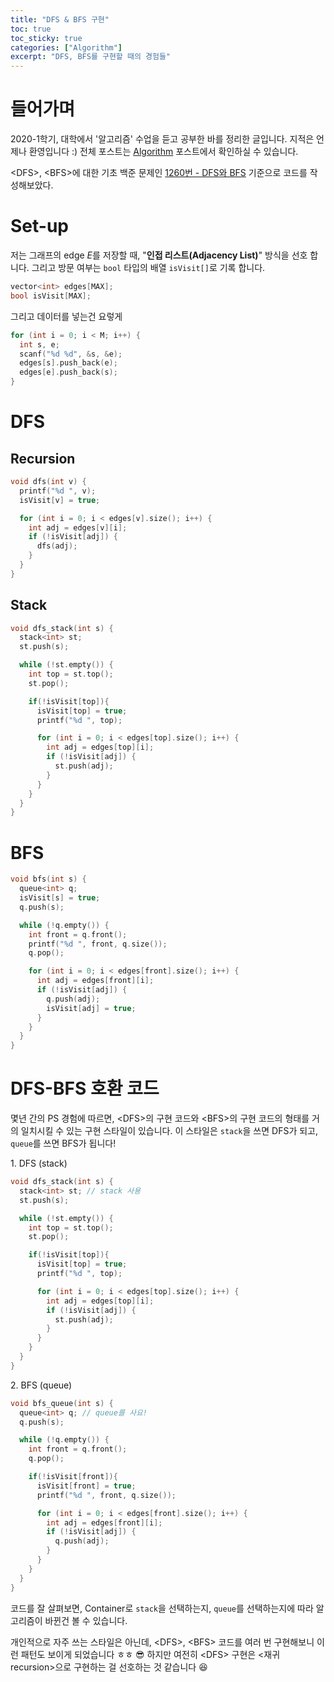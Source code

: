 ```yaml
---
title: "DFS & BFS 구현"
toc: true
toc_sticky: true
categories: ["Algorithm"]
excerpt: "DFS, BFS를 구현할 때의 경험들"
---
```


# 들어가며

2020-1학기, 대학에서 '알고리즘' 수업을 듣고 공부한 바를 정리한 글입니다. 지적은 언제나 환영입니다 :) 전체 포스트는 [Algorithm](/categories/algorithm) 포스트에서 확인하실 수 있습니다.

\<DFS\>, \<BFS\>에 대한 기초 백준 문제인 [1260번 - DFS와 BFS](https://www.acmicpc.net/problem/1260) 기준으로 코드를 작성해보았다.

# Set-up

저는 그래프의 edge $E$를 저장할 때, "**인접 리스트(Adjacency List)**" 방식을 선호 합니다. 그리고 방문 여부는 `bool` 타입의 배열 `isVisit[]`로 기록 합니다.

``` cpp
vector<int> edges[MAX];
bool isVisit[MAX];
```

그리고 데이터를 넣는건 요렇게

```cpp
for (int i = 0; i < M; i++) {
  int s, e;
  scanf("%d %d", &s, &e);
  edges[s].push_back(e);
  edges[e].push_back(s);
}
```

# DFS

## Recursion

``` cpp
void dfs(int v) {
  printf("%d ", v);
  isVisit[v] = true;

  for (int i = 0; i < edges[v].size(); i++) {
    int adj = edges[v][i];
    if (!isVisit[adj]) {
      dfs(adj);
    }
  }
}
```

## Stack

``` cpp
void dfs_stack(int s) {
  stack<int> st;
  st.push(s);

  while (!st.empty()) {
    int top = st.top();
    st.pop();

    if(!isVisit[top]){
      isVisit[top] = true;
      printf("%d ", top);

      for (int i = 0; i < edges[top].size(); i++) {
        int adj = edges[top][i];
        if (!isVisit[adj]) {
          st.push(adj);
        }
      }
    }
  }
}
```

# BFS

``` cpp
void bfs(int s) {
  queue<int> q;
  isVisit[s] = true;
  q.push(s);

  while (!q.empty()) {
    int front = q.front();
    printf("%d ", front, q.size());
    q.pop();

    for (int i = 0; i < edges[front].size(); i++) {
      int adj = edges[front][i];
      if (!isVisit[adj]) {
        q.push(adj);
        isVisit[adj] = true;
      }
    }
  }
}
```

# DFS-BFS 호환 코드

몇년 간의 PS 경험에 따르면, \<DFS\>의 구현 코드와 \<BFS\>의 구현 코드의 형태를 거의 일치시킬 수 있는 구현 스타일이 있습니다. 이 스타일은 `stack`을 쓰면 DFS가 되고, `queue`를 쓰면 BFS가 됩니다!

1\. DFS (stack)

``` cpp
void dfs_stack(int s) {
  stack<int> st; // stack 사용
  st.push(s);

  while (!st.empty()) {
    int top = st.top();
    st.pop();

    if(!isVisit[top]){
      isVisit[top] = true;
      printf("%d ", top);

      for (int i = 0; i < edges[top].size(); i++) {
        int adj = edges[top][i];
        if (!isVisit[adj]) {
          st.push(adj);
        }
      }
    }
  }
}
```

2\. BFS (queue)

``` cpp
void bfs_queue(int s) {
  queue<int> q; // queue를 사요!
  q.push(s);

  while (!q.empty()) {
    int front = q.front();
    q.pop();

    if(!isVisit[front]){
      isVisit[front] = true;
      printf("%d ", front, q.size());

      for (int i = 0; i < edges[front].size(); i++) {
        int adj = edges[front][i];
        if (!isVisit[adj]) {
          q.push(adj);
        }
      }
    }
  }
}
```

코드를 잘 살펴보면, Container로 `stack`을 선택하는지, `queue`를 선택하는지에 따라 알고리즘이 바뀐건 볼 수 있습니다.

개인적으로 자주 쓰는 스타일은 아닌데, \<DFS\>, \<BFS\> 코드를 여러 번 구현해보니 이런 패턴도 보이게 되었습니다 ㅎㅎ 😎 하지만 여전히 \<DFS\> 구현은 \<재귀 recursion\>으로 구현하는 걸 선호하는 것 같습니다 😆

